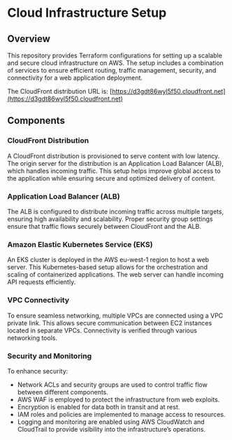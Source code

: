# Cloud Infrastructure Setup

## Overview
This repository provides Terraform configurations for setting up a scalable and secure cloud infrastructure on AWS. The setup includes a combination of services to ensure efficient routing, traffic management, security, and connectivity for a web application deployment.


The CloudFront distribution URL is: [https://d3gdt86wyl5f50.cloudfront.net](https://d3gdt86wyl5f50.cloudfront.net)

## Components

### CloudFront Distribution
A CloudFront distribution is provisioned to serve content with low latency. The origin server for the distribution is an Application Load Balancer (ALB), which handles incoming traffic. This setup helps improve global access to the application while ensuring secure and optimized delivery of content.

### Application Load Balancer (ALB)
The ALB is configured to distribute incoming traffic across multiple targets, ensuring high availability and scalability. Proper security group settings ensure that traffic flows securely between CloudFront and the ALB.

### Amazon Elastic Kubernetes Service (EKS)
An EKS cluster is deployed in the AWS eu-west-1 region to host a web server. This Kubernetes-based setup allows for the orchestration and scaling of containerized applications. The web server can handle incoming API requests efficiently.

### VPC Connectivity
To ensure seamless networking, multiple VPCs are connected using a VPC private link. This allows secure communication between EC2 instances located in separate VPCs. Connectivity is verified through various networking tools.

### Security and Monitoring
To enhance security:
- Network ACLs and security groups are used to control traffic flow between different components.
- AWS WAF is employed to protect the infrastructure from web exploits.
- Encryption is enabled for data both in transit and at rest.
- IAM roles and policies are implemented to manage access to resources.
- Logging and monitoring are enabled using AWS CloudWatch and CloudTrail to provide visibility into the infrastructure’s operations.
